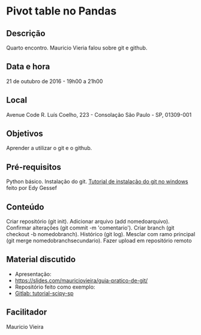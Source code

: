 # Pivot table no Pandas

## Descrição
Quarto encontro.
Mauricio Vieria falou sobre git e github.

## Data e hora
21 de outubro de 2016 - 19h00 a 21h00

## Local
Avenue Code
R. Luís Coelho, 223 - Consolação
São Paulo - SP, 01309-001

## Objetivos
Aprender a utilizar o git e o github.

## Pré-requisitos
Python básico.
Instalação do git.
[Tutorial de instalação do git no windows](https://github.com/SciPy-SP/encontros/blob/master/tutoriais/Tutorial_Instalacao_Git_for_Windows.pdf) feito por Edy Gessef 

## Conteúdo
Criar repositório (git init).
Adicionar arquivo (add nomedoarquivo).
Confirmar alterações (git commit -m 'comentario').
Criar branch (git checkout -b nomedobranch).
Histórico (git log).
Mesclar com ramo principal (git merge nomedobranchsecundario).
Fazer upload em repositório remoto

## Material discutido
* Apresentação:
* https://slides.com/mauriciovieira/guia-pratico-de-git/
* Repositório feito como exemplo:
* [Gitlab: tutorial-scipy-sp](https://gitlab.com/mauriciovieira/tutorial-scipy-sp/)

## Facilitador
Mauricio Vieira
